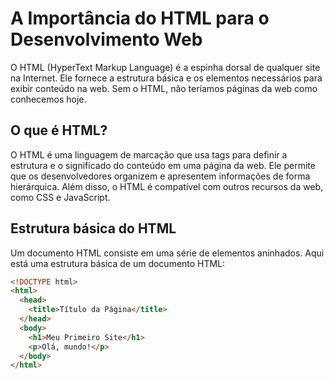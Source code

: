 # A Importância do HTML para o Desenvolvimento Web

O HTML (HyperText Markup Language) é a espinha dorsal de qualquer site na Internet. Ele fornece a estrutura básica e os elementos necessários para exibir conteúdo na web. Sem o HTML, não teríamos páginas da web como conhecemos hoje.

## O que é HTML?

O HTML é uma linguagem de marcação que usa tags para definir a estrutura e o significado do conteúdo em uma página da web. Ele permite que os desenvolvedores organizem e apresentem informações de forma hierárquica. Além disso, o HTML é compatível com outros recursos da web, como CSS e JavaScript.

## Estrutura básica do HTML

Um documento HTML consiste em uma série de elementos aninhados. Aqui está uma estrutura básica de um documento HTML:

```html
<!DOCTYPE html>
<html>
  <head>
    <title>Título da Página</title>
  </head>
  <body>
    <h1>Meu Primeiro Site</h1>
    <p>Olá, mundo!</p>
  </body>
</html>
